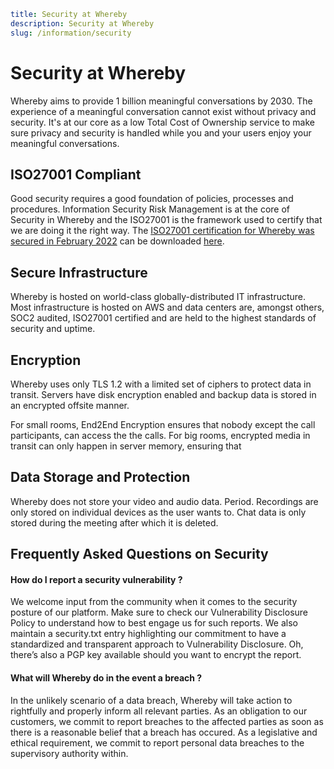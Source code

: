 ```yaml
title: Security at Whereby
description: Security at Whereby
slug: /information/security
```

# Security at Whereby

Whereby aims to provide 1 billion meaningful conversations by 2030. 
The experience of a meaningful conversation cannot exist without privacy and security. 
It's at our core as a low Total Cost of Ownership service to make sure privacy and security is handled while you and your users enjoy your meaningful conversations.


## ISO27001 Compliant

Good security requires a good foundation of policies, processes and procedures. Information Security Risk Management is at the core of Security in Whereby and the ISO27001 is the framework used to certify that we are doing it the right way.
The [ISO27001 certification for Whereby was secured in February 2022](https://whereby.com/blog/whereby-certified-with-iso-27001-certification/) can be downloaded [here](https://drive.google.com/file/d/12uzUXaz98al5HgkQvczrIRcvA2TzncYO/view?usp=sharing).

## Secure Infrastructure

Whereby is hosted on world-class globally-distributed IT infrastructure. Most infrastructure is hosted on AWS and data centers are, amongst others, SOC2 audited, ISO27001 certified and are held to the highest standards of security and uptime. 

## Encryption

Whereby uses only TLS 1.2 with a limited set of ciphers to protect data in transit. Servers have disk encryption enabled and backup data is stored in an encrypted offsite manner.

For small rooms, End2End Encryption ensures that nobody except the call participants, can access the the calls. For big  rooms, encrypted media in transit can only happen in server memory, ensuring that

## Data Storage and Protection

Whereby does not store your video and audio data. Period. Recordings are only stored on individual devices as the user wants to. Chat data is only stored during the meeting after which it is deleted. 


## Frequently Asked Questions on Security

#### How do I report a security vulnerability ? 
We welcome input from the community when it comes to the security posture of our platform. Make sure to check our Vulnerability Disclosure Policy to understand how to best engage us for such reports. We also maintain a security.txt entry highlighting our commitment to have a standardized and transparent approach to Vulnerability Disclosure. Oh, there’s also a PGP key available should you want to encrypt the report. 

#### What will Whereby do in the event a breach ? 
In the unlikely scenario of a data breach, Whereby will take action to rightfully and properly inform all relevant parties. As an obligation to our customers, we commit to report breaches to the affected parties as soon as there is a reasonable belief that a breach has occured. As a legislative and ethical requirement, we commit to report personal data breaches to the supervisory authority within.